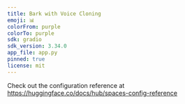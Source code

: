 ```yaml
---
title: Bark with Voice Cloning
emoji: 📊
colorFrom: purple
colorTo: purple
sdk: gradio
sdk_version: 3.34.0
app_file: app.py
pinned: true
license: mit
---
```


Check out the configuration reference at https://huggingface.co/docs/hub/spaces-config-reference